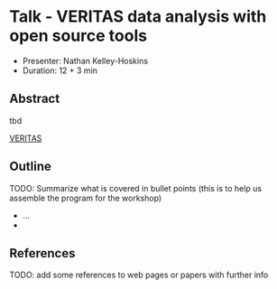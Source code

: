 # Talk - VERITAS data analysis with open source tools

* Presenter: Nathan Kelley-Hoskins
* Duration: 12 + 3 min

## Abstract

tbd

[VERITAS](http://veritas.sao.arizona.edu/)


## Outline

TODO: Summarize what is covered in bullet points
(this is to help us assemble the program for the workshop)

* ...
* 

## References

TODO: add some references to web pages or papers with further info
